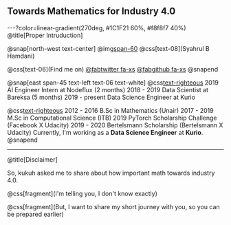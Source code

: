 ## Towards Mathematics for Industry 4.0

---?color=linear-gradient(270deg, #1C1F21 60%, #f8f8f7 40%)
@title[Proper Intruduction]

@snap[north-west text-center]
@img[span-60](assets/img/me.png)
@css[text-08](Syahrul B Hamdani)

@css[text-06](Find me on)
<a href="https://twitter.com/sbhamdani">@fab[twitter fa-xs](@size[0.7em](@sbhamdani))</a>
<a href="https://github.com/syahrulhamdani">@fab[github fa-xs](@size[0.7em](syahrulhamdani))</a>
@snapend

@snap[east span-45 text-left text-06 text-white]
@css[text-righteous](Works)
2019		AI Engineer Intern at Nodeflux (2 months)
2018 - 2019	Data Scientist at Bareksa (5 months)
2019 - present	Data Science Engineer at Kurio

@css[text-righteous](Education)
2012 - 2016	B.Sc in Mathematics (Unair)
2017 - 2019	M.Sc in Computational Science (ITB)
2019		PyTorch Scholarship Challenge (Facebook X Udacity)
2019 - 2020	Bertelsmann Scholarship (Bertelsmann X Udacity)
Currently, I'm working as a **Data Science Engineer** at **Kurio**.
@snapend

---
@title[Disclaimer]

So, kukuh asked me to share about how important math towards industry 4.0.

@css[fragment](I'm telling you, I don't know exactly)

@css[fragment](But, I want to share my short journey with you, so you can be prepared earlier)
